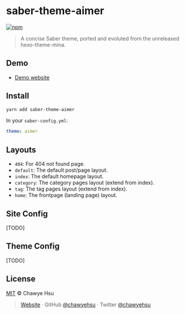 # saber-theme-aimer

[![npm](https://badgen.net/npm/v/saber-theme-aimer)](https://npm.im/saber-theme-aimer)

> A concise Saber theme, ported and evoluted from the unreleased hexo-theme-mina.

## Demo

- [Demo website](https://chawyehsu.com)

## Install

```bash
yarn add saber-theme-aimer
```

In your `saber-config.yml`:

```yml
theme: aimer
```

## Layouts

- `404`: For 404 not found page.
- `default`: The default post/page layout.
- `index`: The default homepage layout.
- `category`: The category pages layout (extend from index).
- `tag`: The tag pages layout (extend from index).
- `home`: The frontpage (landing page) layout.

## Site Config

[TODO]

## Theme Config

[TODO]

## License

[MIT](LICENSE) © Chawye Hsu

> [Website](https://chawyehsu.com) · GitHub [@chawyehsu](https://github.com/chawyehsu) · Twitter [@chawyehsu](https://twitter.com/chawyehsu)
